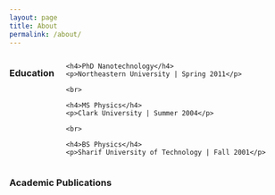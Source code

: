 ```yaml
---
layout: page
title: About
permalink: /about/
---
```




<!-- ### Skills

##### Technologies
Ruby, Rails, JavaScript, React.js, Redux, D3.js, SQL, PostgreSQL, AWS, REST, HTML5/CSS3, Webpack, Babel


##### Design
Sketch, Adobe InDesign, Zeplin, InVision, Google Material design

##### Product
Lifecycle Management, Roadmaps, Product Launch, Agile,Scrum, AB Testing, Rapid Prototyping.
Asana, Trello, Github, Jira, Google Analytics, Google data studio -->

<div class="divider"></div>
<div class="columns">

  <div class="column-1-2">
    <h3>Education<h3>
  </div>

  <div class="column-1-2">

    <h4>PhD Nanotechnology</h4>
    <p>Northeastern University | Spring 2011</p>

    <br>

    <h4>MS Physics</h4>
    <p>Clark University | Summer 2004</p>

    <br>

    <h4>BS Physics</h4>
    <p>Sharif University of Technology | Fall 2001</p>

  </div>

</div>

<div class="divider"></div>

<div class=''>
  <h3>Academic Publications<h3>
</div>



<!-- ### experience -->

